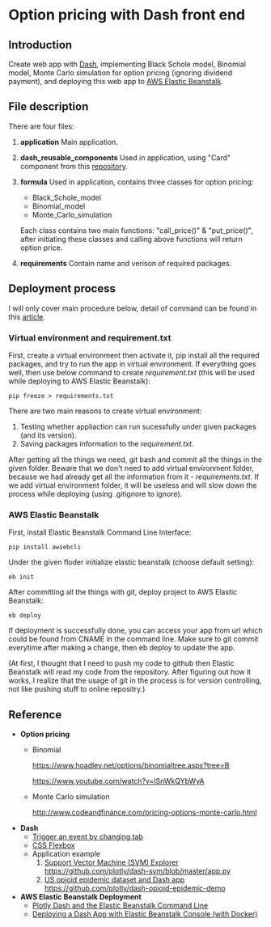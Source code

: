 # Option pricing with Dash front end

## Introduction
Create web app with [Dash](https://dash.plot.ly/), implementing Black Schole model, Binomial model, Monte Carlo simulation for option pricing (ignoring dividend payment), and deploying this web app to [AWS Elastic Beanstalk](https://aws.amazon.com/tw/elasticbeanstalk/).

## File description
There are four files:
1. **application**
   Main application.
2. **dash_reusable_components**
   Used in application, using "Card" component from this [repository](https://github.com/plotly/dash-svm/blob/master/utils/dash_reusable_components.py).
4. **formula**
   Used in application, contains three classes for option pricing:
   * Black_Schole_model
   * Binomial_model
   * Monte_Carlo_simulation
   
   Each class contains two main functions: "call_price()" & "put_price()", after initiating these classes and calling above functions will return option price. 
6. **requirements**
   Contain name and verison of required packages.
   
## Deployment process
I will only cover main procedure below, detail of command can be found in this [article](https://medium.com/@austinlasseter/plotly-dash-and-the-elastic-beanstalk-command-line-89fb6b67bb79).
### Virtual environment and requirement.txt
First, create a virtual environment then activate it, pip install all the required packages, and try to run the app in virtual environment. If everything goes well, then use below command to create *requirement.txt* (this will be used while deploying to AWS Elastic Beanstalk):
```
pip freeze > requirements.txt
```
There are two main reasons to create virtual environment:
1. Testing whether appliaction can run sucessfully under given packages (and its version).
2. Saving packages information to the *requirement.txt*.

After getting all the things we need, git bash and commit all the things in the given folder. Beware that we don't need to add virtual environment folder, because we had already get all the information from it - *requirements.txt*. If we add virtual environment folder, it will be useless and will slow down the process while deploying (using .gitignore to ignore).

### AWS Elastic Beanstalk
First, install Elastic Beanstalk Command Line Interface:
```
pip install awsebcli
```
Under the given floder initialize elastic beanstalk (choose default setting):
```
eb init
```
After committing all the things with git, deploy project to AWS Elastic Beanstalk:
```
eb deploy
```
If deployment is successfully done, you can access your app from url which could be found from CNAME in the command line. Make sure to git commit everytime after making a change, then eb deploy to update the app.

(At first, I thought that I need to push my code to github then Elastic Beanstalk will read my code from the repository. After figuring out how it works, I realize that the usage of git in the process is for version controlling, not like pushing stuff to online repositry.)

## Reference
* **Option pricing**
  * Binomial

    https://www.hoadley.net/options/binomialtree.aspx?tree=B
     
    https://www.youtube.com/watch?v=lSnWkQYbWyA
  * Monte Carlo simulation

    http://www.codeandfinance.com/pricing-options-monte-carlo.html
* **Dash**
  * [Trigger an event by changing tab](https://community.plot.ly/t/trigger-an-event-by-changing-tab/5987)
  * [CSS Flexbox](https://www.w3schools.com/css/css3_flexbox.asp)
  * Application example
    1. [Support Vector Machine (SVM) Explorer](https://github.com/plotly/dash-svm)
      https://github.com/plotly/dash-svm/blob/master/app.py
    2. [US opioid epidemic dataset and Dash app](https://opioid-epidemic.herokuapp.com/)
      https://github.com/plotly/dash-opioid-epidemic-demo
* **AWS Elastic Beanstalk Deployment**
  * [Plotly Dash and the Elastic Beanstalk Command Line](https://medium.com/@austinlasseter/plotly-dash-and-the-elastic-beanstalk-command-line-89fb6b67bb79)
  * [Deploying a Dash App with Elastic Beanstalk Console (with Docker)](https://medium.com/@austinlasseter/deploying-a-dash-app-with-elastic-beanstalk-console-27a834ebe91d)